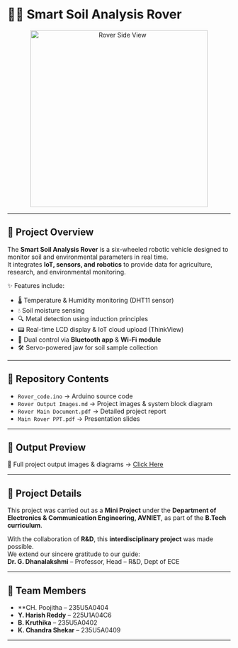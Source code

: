 # 🚜🌱 Smart Soil Analysis Rover  

<p align="center">
  <img src="https://github.com/user-attachments/assets/609e15cb-8bb1-4e83-ab85-e6c5b07f3364" alt="Rover Side View" width="400"/>
</p>

---

## 📌 Project Overview  
The **Smart Soil Analysis Rover** is a six-wheeled robotic vehicle designed to monitor soil and environmental parameters in real time.  
It integrates **IoT, sensors, and robotics** to provide data for agriculture, research, and environmental monitoring.  

✨ Features include:  
- 🌡️ Temperature & Humidity monitoring (DHT11 sensor)  
- 💧 Soil moisture sensing  
- 🔍 Metal detection using induction principles  
- 📟 Real-time LCD display & IoT cloud upload (ThinkView)  
- 📱 Dual control via **Bluetooth app** & **Wi-Fi module**  
- 🛠️ Servo-powered jaw for soil sample collection  

---

## 📂 Repository Contents  
- `Rover_code.ino` → Arduino source code  
- `Rover Output Images.md` → Project images & system block diagram  
- `Rover Main Document.pdf` → Detailed project report  
- `Main Rover PPT.pdf` → Presentation slides  

---

## 🚀 Output Preview  
🔹 Full project output images & diagrams → [Click Here](./Rover%20Output%20Images.md)  

---

## 📖 Project Details  
This project was carried out as a **Mini Project** under the **Department of Electronics & Communication Engineering, AVNIET**, as part of the **B.Tech curriculum**.  

With the collaboration of **R&D**, this **interdisciplinary project** was made possible.  
We extend our sincere gratitude to our guide:  
**Dr. G. Dhanalakshmi** – Professor, Head – R&D, Dept of ECE  

---

## 👥 Team Members  
- **CH. Poojitha – 235U5A0404  
- **Y. Harish Reddy** – 225U1A04C6  
- **B. Kruthika** – 235U5A0402  
- **K. Chandra Shekar** – 235U5A0409 

---

